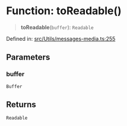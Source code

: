 # Function: toReadable()

> **toReadable**(`buffer`): `Readable`

Defined in: [src/Utils/messages-media.ts:255](https://github.com/Fokusdotid/Baileys/blob/9c9f1957de7ce603966b24b846f4c15d5de9bbcf/src/Utils/messages-media.ts#L255)

## Parameters

### buffer

`Buffer`

## Returns

`Readable`
